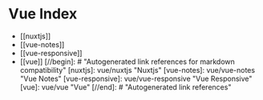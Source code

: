 # Vue Index

- [[nuxtjs]]
- [[vue-notes]]
- [[vue-responsive]]
- [[vue]]
[//begin]: # "Autogenerated link references for markdown compatibility"
[nuxtjs]: vue/nuxtjs "Nuxtjs"
[vue-notes]: vue/vue-notes "Vue Notes"
[vue-responsive]: vue/vue-responsive "Vue Responsive"
[vue]: vue/vue "Vue"
[//end]: # "Autogenerated link references"